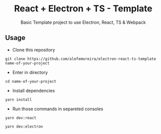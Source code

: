 <h1 align="center">React + Electron + TS - Template</h1>
<p align="center">Basic Template project to use Electron, React, TS & Webpack</p>

## Usage

- Clone this repository

```
git clone https://github.com/alefemoreira/electron-react-ts-template name-of-your-project
```

- Enter in directory

```
cd name-of-your-project
```

- Install dependencies

```
yarn install
```

- Run those commands in separeted consoles

```
yarn dev:react
```

```
yarn dev:electron
```
